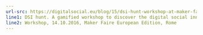```yaml
---
url-src: https://digitalsocial.eu/blog/15/dsi-hunt-workshop-at-maker-faire-rome
line1: DSI hunt. A gamified workshop to discover the digital social innovators at Maker Faire Europe.
line2: Workshop, 14.10.2016, Maker Faire European Edition, Rome
---
```

